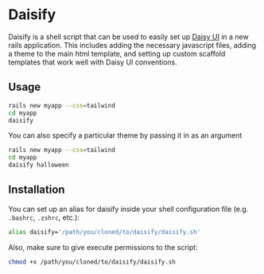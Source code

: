# Daisify

Daisify is a shell script that can be used to easily set up [Daisy UI](https://daisyui.com/) in a new rails application. This includes adding the necessary javascript files, adding a theme to the main html template, and setting up custom scaffold templates that work well with Daisy UI conventions.

## Usage

```bash
rails new myapp --css=tailwind
cd myapp
daisify
```

You can also specify a particular theme by passing it in as an argument

```bash
rails new myapp --css=tailwind
cd myapp
daisify halloween
```

## Installation

You can set up an alias for daisify inside your shell configuration file (e.g. `.bashrc`, `.zshrc`, etc.):

```bash
alias daisify='/path/you/cloned/to/daisify/daisify.sh'
```

Also, make sure to give execute permissions to the script:

```bash
chmod +x /path/you/cloned/to/daisify/daisify.sh
```
